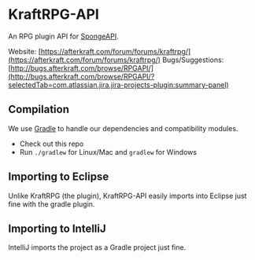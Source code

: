 KraftRPG-API
============

An RPG plugin API for [SpongeAPI](https://github.com/SpongePowered/SpongeAPI).

Website: [https://afterkraft.com/forum/forums/kraftrpg/](https://afterkraft.com/forum/forums/kraftrpg/)
Bugs/Suggestions: [http://bugs.afterkraft.com/browse/RPGAPI/](http://bugs.afterkraft.com/browse/RPGAPI/?selectedTab=com.atlassian.jira.jira-projects-plugin:summary-panel)

Compilation
-----------

We use [Gradle](http://www.gradle.org) to handle our dependencies and
compatibility modules.

* Check out this repo
* Run `./gradlew` for Linux/Mac and `gradlew` for Windows

Importing to Eclipse
--------------------

Unlike KraftRPG (the plugin), KraftRPG-API easily imports into Eclipse just
fine with the gradle plugin.

Importing to IntelliJ
---------------------

IntelliJ imports the project as a Gradle project just fine.
